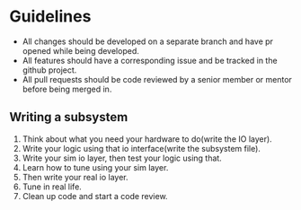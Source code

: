 # Guidelines
- All changes should be developed on a separate branch and have pr opened while being developed.
- All features should have a corresponding issue and be tracked in the github project.
- All pull requests should be code reviewed by a senior member or mentor before being merged in.
## Writing a subsystem
1) Think about what you need your hardware to do(write the IO layer).
2) Write your logic using that io interface(write the subsystem file).
3) Write your sim io layer, then test your logic using that.
4) Learn how to tune using your sim layer.
5) Then write your real io layer.
6) Tune in real life.
7) Clean up code and start a code review.
